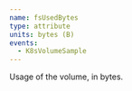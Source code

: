 ```yaml
---
name: fsUsedBytes
type: attribute
units: bytes (B)
events:
  - K8sVolumeSample
---
```


Usage of the volume, in bytes.